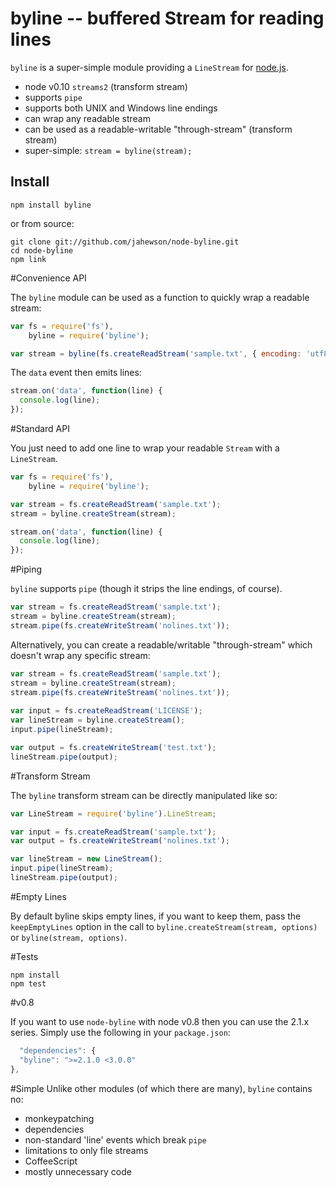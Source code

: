 # byline -- buffered Stream for reading lines

`byline` is a super-simple module providing a `LineStream` for [node.js](http://nodejs.org/).

- node v0.10 `streams2` (transform stream)
- supports `pipe`
- supports both UNIX and Windows line endings
- can wrap any readable stream
- can be used as a readable-writable "through-stream" (transform stream)
- super-simple: `stream = byline(stream);`

## Install

    npm install byline

or from source:

    git clone git://github.com/jahewson/node-byline.git
	cd node-byline
	npm link

#Convenience API

The `byline` module can be used as a function to quickly wrap a readable stream:

```javascript
var fs = require('fs'),
    byline = require('byline');

var stream = byline(fs.createReadStream('sample.txt', { encoding: 'utf8' }));
```

The `data` event then emits lines:

```javascript
stream.on('data', function(line) {
  console.log(line);
});
```

#Standard API
    
You just need to add one line to wrap your readable `Stream` with a `LineStream`.

```javascript
var fs = require('fs'),	
    byline = require('byline');

var stream = fs.createReadStream('sample.txt');
stream = byline.createStream(stream);

stream.on('data', function(line) {
  console.log(line);
});
```

#Piping

`byline` supports `pipe` (though it strips the line endings, of course).

```javascript
var stream = fs.createReadStream('sample.txt');
stream = byline.createStream(stream);
stream.pipe(fs.createWriteStream('nolines.txt'));
```

Alternatively, you can create a readable/writable "through-stream" which doesn't wrap any specific stream:

```javascript
var stream = fs.createReadStream('sample.txt');
stream = byline.createStream(stream);
stream.pipe(fs.createWriteStream('nolines.txt'));
	
var input = fs.createReadStream('LICENSE');
var lineStream = byline.createStream();
input.pipe(lineStream);

var output = fs.createWriteStream('test.txt');
lineStream.pipe(output);
```

#Transform Stream

The `byline` transform stream can be directly manipulated like so:

```javascript
var LineStream = require('byline').LineStream;

var input = fs.createReadStream('sample.txt');
var output = fs.createWriteStream('nolines.txt');

var lineStream = new LineStream();
input.pipe(lineStream);
lineStream.pipe(output);

```

#Empty Lines

By default byline skips empty lines, if you want to keep them, pass the `keepEmptyLines` option in the call to `byline.createStream(stream, options)` or `byline(stream, options)`.

#Tests

    npm install
    npm test

#v0.8

If you want to use `node-byline` with node v0.8 then you can use the 2.1.x series. Simply use the following in your `package.json`:

```javascript
  "dependencies": {
  "byline": ">=2.1.0 <3.0.0"
},
```

#Simple
Unlike other modules (of which there are many), `byline` contains no:

- monkeypatching
- dependencies
- non-standard 'line' events which break `pipe`
- limitations to only file streams
- CoffeeScript
- mostly unnecessary code